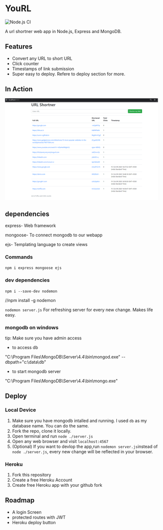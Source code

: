 # YouRL

![Node.js CI](https://github.com/sunn-e/YouRL/workflows/Node.js%20CI/badge.svg)

A url shortner web app in Node.js, Express and MongoDB.

## Features

- Convert any URL to short URL
- Click counter
- Timestamps of link submission
- Super easy to deploy. Refere to deploy section for more.

## In Action

![Main Cosnole of URL shortner](docs/UI.png "Main Cosnole of URL shortner")

## dependencies

express- Web framework

mongoose- To connect mongodb to our webapp

ejs- Templating language to create views

### Commands

`npm i express mongoose ejs`

### dev dependencies

`npm i --save-dev nodemon`

//npm install -g nodemon

`nodemon server.js`
For refreshing server for every new change. Makes life easy.

### mongodb on windows

tip: Make sure you have admin access

- to access db

"C:\Program Files\MongoDB\Server\4.4\bin\mongod.exe" --dbpath="c:\data\db"

- to start mongodb server

"C:\Program Files\MongoDB\Server\4.4\bin\mongo.exe"

## Deploy

### Local Device

1. Make sure you have mongodb intalled and running. I used `db` as my database name. You can do the same.
1. Fork the repo, clone it locally.
1. Open terminal and run `node ./server.js`
1. Open any web browser and visit `localhost:4567`
1. (Optional) If you want to devlop the app,run `nodemon server.js`instead of `node ./server.js`, every new change will be reflected in your browser.

### Heroku

1. Fork this repository
1. Create a free Heroku Account
1. Create free Heroku app with your github fork

## Roadmap

- A login Screen
- protected routes with JWT
- Heroku deploy button
